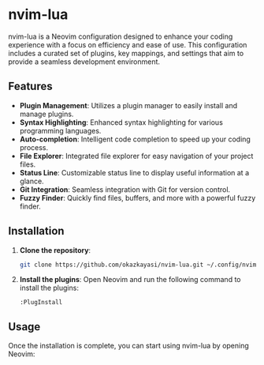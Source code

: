 # nvim-lua

nvim-lua is a Neovim configuration designed to enhance your coding experience with a focus on efficiency and ease of use. This configuration includes a curated set of plugins, key mappings, and settings that aim to provide a seamless development environment.

## Features

- **Plugin Management**: Utilizes a plugin manager to easily install and manage plugins.
- **Syntax Highlighting**: Enhanced syntax highlighting for various programming languages.
- **Auto-completion**: Intelligent code completion to speed up your coding process.
- **File Explorer**: Integrated file explorer for easy navigation of your project files.
- **Status Line**: Customizable status line to display useful information at a glance.
- **Git Integration**: Seamless integration with Git for version control.
- **Fuzzy Finder**: Quickly find files, buffers, and more with a powerful fuzzy finder.

## Installation

1. **Clone the repository**:
    ```sh
    git clone https://github.com/okazkayasi/nvim-lua.git ~/.config/nvim
    ```

2. **Install the plugins**:
    Open Neovim and run the following command to install the plugins:
    ```vim
    :PlugInstall
    ```

## Usage

Once the installation is complete, you can start using nvim-lua by opening Neovim:

